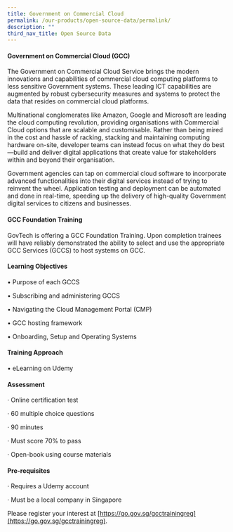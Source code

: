```yaml
---
title: Government on Commercial Cloud
permalink: /our-products/open-source-data/permalink/
description: ""
third_nav_title: Open Source Data
---
```

#### **Government on Commercial Cloud (GCC)**

The Government on Commercial Cloud Service brings the modern innovations and capabilities of commercial cloud computing platforms to less sensitive Government systems. These leading ICT capabilities are augmented by robust cybersecurity measures and systems to protect the data that resides on commercial cloud platforms.

Multinational conglomerates like Amazon, Google and Microsoft are leading the cloud computing revolution, providing organisations with Commercial Cloud options that are scalable and customisable. Rather than being mired in the cost and hassle of racking, stacking and maintaining computing hardware on-site, developer teams can instead focus on what they do best—build and deliver digital applications that create value for stakeholders within and beyond their organisation.

Government agencies can tap on commercial cloud software to incorporate advanced functionalities into their digital services instead of trying to reinvent the wheel. Application testing and deployment can be automated and done in real-time, speeding up the delivery of high-quality Government digital services to citizens and businesses.

#### **GCC Foundation Training**

GovTech is offering a GCC Foundation Training. Upon completion trainees will have reliably demonstrated the ability to select and use the appropriate GCC Services (GCCS) to host systems on GCC.

#### **Learning Objectives**

• Purpose of each GCCS

• Subscribing and administering GCCS

• Navigating the Cloud Management Portal (CMP)

• GCC hosting framework

• Onboarding, Setup and Operating Systems

#### **Training Approach**

• eLearning on Udemy

#### **Assessment**

· Online certification test

· 60 multiple choice questions

· 90 minutes

· Must score 70% to pass

· Open-book using course materials

#### **Pre-requisites**

· Requires a Udemy account

· Must be a local company in Singapore

Please register your interest at [https://go.gov.sg/gcctrainingreg](https://go.gov.sg/gcctrainingreg).